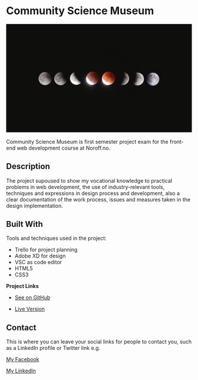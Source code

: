 # Community Science Museum

![image](https://github.com/RobertDacian/Community-Science-Museum-Website/blob/094c72e064c265f19a4779a987182df46545e0f2/assets/images/cosmology.jpg)

Community Science Museum is first semester project exam for the front-end web development course at Noroff.no.

## Description

The project supoused to show my vocational knowledge to practical problems in web development, the use of industry-relevant tools, techniques and expressions in design process and development, also a clear documentation of the work process, issues and measures taken in the design implementation.

## Built With

Tools and techniques used in the project:

- Trello for project planning
- Adobe XD for design
- VSC as code editor
- HTML5
- CSS3

**Project Links**

- [See on GitHub](https://github.com/RobertDacian/Community-Science-Museum-Website.git)

- [Live Version ](https://semester-1-project.netlify.app/)

## Contact

This is where you can leave your social links for people to contact you, such as a LinkedIn profile or Twitter link e.g.

[My Facebook](https://www.facebook.com/pax.dacian)

[My LinkedIn](www.linkedin.com/in/robert-dacian)


